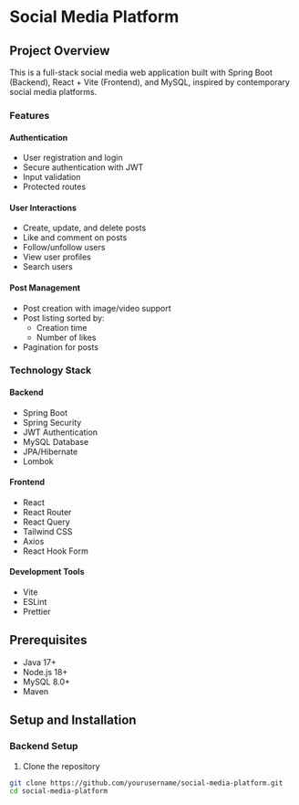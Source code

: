 # Social Media Platform

## Project Overview

This is a full-stack social media web application built with Spring Boot (Backend), React + Vite (Frontend), and MySQL, inspired by contemporary social media platforms.

### Features

#### Authentication
- User registration and login
- Secure authentication with JWT
- Input validation
- Protected routes

#### User Interactions
- Create, update, and delete posts
- Like and comment on posts
- Follow/unfollow users
- View user profiles
- Search users

#### Post Management
- Post creation with image/video support
- Post listing sorted by:
  - Creation time
  - Number of likes
- Pagination for posts

### Technology Stack

#### Backend
- Spring Boot
- Spring Security
- JWT Authentication
- MySQL Database
- JPA/Hibernate
- Lombok

#### Frontend
- React
- React Router
- React Query
- Tailwind CSS
- Axios
- React Hook Form

#### Development Tools
- Vite
- ESLint
- Prettier

## Prerequisites

- Java 17+
- Node.js 18+
- MySQL 8.0+
- Maven

## Setup and Installation

### Backend Setup

1. Clone the repository
```bash
git clone https://github.com/yourusername/social-media-platform.git
cd social-media-platform
